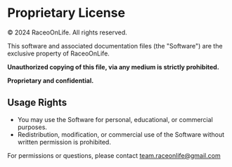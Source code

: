 # Proprietary License

© 2024 RaceoOnLife. All rights reserved.

This software and associated documentation files (the "Software") are the exclusive property of RaceoOnLife. 

**Unauthorized copying of this file, via any medium is strictly prohibited.**

**Proprietary and confidential.**

## Usage Rights

- You may use the Software for personal, educational, or commercial purposes.
- Redistribution, modification, or commercial use of the Software without written permission is prohibited.

For permissions or questions, please contact team.raceonlife@gmail.com
